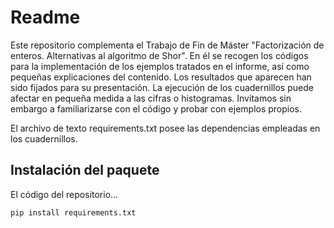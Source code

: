 # Readme

Este repositorio complementa el Trabajo de Fin de Máster "Factorización de enteros. Alternativas al algoritmo de Shor". En él se recogen los códigos
para la implementación de los ejemplos tratados en el informe, así como pequeñas explicaciones del contenido. Los resultados que aparecen han sido
fijados para su presentación. La ejecución de los cuadernillos puede afectar en pequeña medida a las cifras o histogramas. Invitamos sin embargo a
familiarizarse con el código y probar con ejemplos propios.

El archivo de texto requirements.txt posee las dependencias empleadas en los cuadernillos.

## Instalación del paquete

El código del repositorio...

```pip install requirements.txt```
